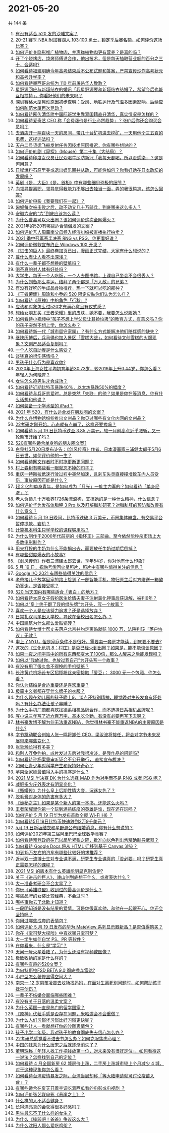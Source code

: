 # 2021-05-20

共 144 条

<!-- BEGIN -->
<!-- 最后更新时间 Thu May 20 2021 16:03:07 GMT+0800 (China Standard Time) -->

1. [有没有适合 520 发的沙雕文案？](https://www.zhihu.com/question/459974994)
2. [20-21 赛季 NBA 附加赛湖人 103:100
   勇士，锁定季后赛名额，如何评价这场比赛？](https://www.zhihu.com/question/460424002)
3. [如何评价关晓彤推广植物肉，并声称植物肉更有营养？是真的吗？](https://www.zhihu.com/question/460278107)
4. [开了个烧烤店，烧烤师傅说合作，他出技术，但是每天抽取营业额的百分之三十，合适吗?](https://www.zhihu.com/question/456743652)
5. [如何看待福建明确今年高考结束后不公布试题和答案，严禁宣传炒作高考状元和高考升学率？](https://www.zhihu.com/question/460191650)
6. [如何看待墨西哥总统为 110 年前屠杀华人致歉？](https://www.zhihu.com/question/460080688)
7. [星野源回应与新垣结衣的婚讯「我星野源要和新垣结衣结婚了，希望今后也能互相扶持」，你看好他们的未来吗？](https://www.zhihu.com/question/460305511)
8. [深圳赛格大厦晃动原因初步查明：受风、地铁运行及气温多因素影响。后续应如何防范大厦再次晃动？](https://www.zhihu.com/question/460333803)
9. [如何看待网传清华附中国际班学生靠双国籍直升清华，真实情况是怎样的？](https://www.zhihu.com/question/460168268)
10. [如何看待爱奇艺 CEO
    称「会费涨价是行业必然趋势」？涨价后你还会购买会员吗？](https://www.zhihu.com/question/460286842)
11. [去酒店开一两百块一天的房间，带几十台矿机进去挖矿，一天用他个三五百的电费，这样违法吗？](https://www.zhihu.com/question/460015320)
12. [天舟二号货运飞船发射任务因技术原因推迟，你有哪些想说的？](https://www.zhihu.com/question/460401477)
13. [如何评价韩剧《窥探》（Mouse）第二十集（大结局）？](https://www.zhihu.com/question/460208540)
14. [如何看待印度女议员让民众喝牛尿防新冠「我每天都喝，所以没感染」？这是何用意？](https://www.zhihu.com/question/460070125)
15. [日媒爆料石原里美或退出娱乐圈并从政，可能性如何？你看好她在日本政坛的发展吗？](https://www.zhihu.com/question/460302496)
16. [英剧《是，大臣》《是，首相》中有哪些细思恐极的细节？](https://www.zhihu.com/question/299260527)
17. [向领导提离职，领导觉得我能力不够出去独当一面，弄的我很尴尬，该怎么回答?](https://www.zhihu.com/question/452663695)
18. [如何评价电影《我要我们在一起》？](https://www.zhihu.com/question/339320960)
19. [匈奴每次被击败之后，动不动又几十万骑兵，到底哪来这么多人？](https://www.zhihu.com/question/459734790)
20. [安徽六安的“六”到底应该怎么读？](https://www.zhihu.com/question/460251582)
21. [为什么曹县可以火出圈？该如何评价这次全网爆火？](https://www.zhihu.com/question/460351832)
22. [2021年的520有哪些适合情侣发的文案？](https://www.zhihu.com/question/459959968)
23. [如何评价艺人周震南父母卷入经济纠纷被直播执行拍卖？](https://www.zhihu.com/question/460297936)
24. [2021 季中冠军赛半决赛 RNG vs PSG，你更看好谁？](https://www.zhihu.com/question/460268580)
25. [如何评价微软宣布终止 Windows 10X 开发？](https://www.zhihu.com/question/460253008)
26. [《进击的巨人》最终卷加页已出，漫画正式完结，大家有什么想说的？](https://www.zhihu.com/question/460185671)
27. [戴什么表让人看不出深浅？](https://www.zhihu.com/question/447868724)
28. [有什么一辈子都不想换的壁纸吗？](https://www.zhihu.com/question/318800005)
29. [喝茶真的对人体有好处吗？](https://www.zhihu.com/question/450322435)
30. [大学生，每天一个人吃饭，一个人去图书馆，上课自己坐会不会很丢人？](https://www.zhihu.com/question/456048288)
31. [为什么刘备那么幸运，结拜了两个都是「万人敌」的兄弟？](https://www.zhihu.com/question/266240810)
32. [有没有好吃的半成品食物推荐，热一下就可以吃的那种？](https://www.zhihu.com/question/448200772)
33. [《王者荣耀》周瑜和小乔的 520 限定皮肤你们认为怎么样？](https://www.zhihu.com/question/459898517)
34. [如何看待《原神》中的角色「行秋」?](https://www.zhihu.com/question/460105490)
35. [应该和对象怎么过520才充满心意且有仪式感？](https://www.zhihu.com/question/460369008)
36. [想给女朋友买《王者荣耀》里的皮肤，她不要，我要怎么说服她？](https://www.zhihu.com/question/460106904)
37. [如何看待小视频中“孩子不想上学父母让其捡垃圾”的教育方式，有意义吗？你的孩子突然不想上学，你怎么办？](https://www.zhihu.com/question/460046826)
38. [如何看待新一代「城市留守家属」？有什么方式能解决他们陪伴感的缺失？](https://www.zhihu.com/question/460365474)
39. [继陕历博后，兵马俑也加入景区「雪糕大战」，如何看待文创雪糕的火爆现象？文创产品适合复制吗？](https://www.zhihu.com/question/460296119)
40. [一个人吃自助餐是什么感受？](https://www.zhihu.com/question/413006960)
41. [谈钱真的很伤感情吗？](https://www.zhihu.com/question/455858695)
42. [男孩子什么行为是喜欢你?](https://www.zhihu.com/question/459337094)
43. [2020年上海女性平均初育年龄30.73岁，较2019年上升0.44岁，你怎么看？年轻人为何晚育？](https://www.zhihu.com/question/460137446)
44. [女生怎么追男生才会成功？](https://www.zhihu.com/question/266981234)
45. [如何看待近期比特币暴跌40%，以太坊暴跌50%的幅度？](https://www.zhihu.com/question/460358717)
46. [如何看待与兵哥恋爱时，总是突然「失联」的他？如果是你在等消息，你有什么话想和他说？](https://www.zhihu.com/question/456674587)
47. [如何装备一个学术型的 iPad？](https://www.zhihu.com/question/22578656)
48. [2021 年 520，有什么适合发在朋友圈的文案？](https://www.zhihu.com/question/459045257)
49. [为什么各博物馆纷纷推出文创品？你见过哪些有文化内涵的文创品？](https://www.zhihu.com/question/460138979)
50. [22考研才刚开始，心态就有点崩了，这样还要考吗？](https://www.zhihu.com/question/460285218)
51. [如何看待 5 月 19 日比特币跌至 3.85
    万美元，较一月前高点近乎腰斩，又一轮熊市开始了吗？](https://www.zhihu.com/question/460308534)
52. [520有哪些适合单身狗的朋友圈文案?](https://www.zhihu.com/question/395928334)
53. [白泉社5月20日发布讣告：《剑风传奇》作者、日本漫画家三浦健太郎于5月6日去世，如何评价他的一生？](https://www.zhihu.com/question/460444593)
54. [如何看待网文作者时不时拖更断更问题？](https://www.zhihu.com/question/460317299)
55. [村上春树有哪些看一眼就忘不掉的句子？](https://www.zhihu.com/question/373031151)
56. [重庆一特斯拉低速行驶过程中突然加速，且刹车失灵直接撞墙致车内人员受伤，事故原因可能是什么？](https://www.zhihu.com/question/460318919)
57. [超 2
    亿的单身青年，是如何成为「月光」一族主力军的？如何看待「单身经济」？](https://www.zhihu.com/question/459406857)
58. [老人负债几十万收养1726条流浪狗，支撑她的是一种什么精神，什么信念？](https://www.zhihu.com/question/460077629)
59. [如何评价华为发布体脂秤 3 Pro
    以及肝脏脂肪研究？对脂肪肝的预防和改善有什么意义？](https://www.zhihu.com/question/460306616)
60. [如何看待 5 月 19 日晚间，比特币跌破 3
    万美元，币圈集体崩盘，有交易平台暂停提款、宕机？](https://www.zhihu.com/question/460373052)
61. [计算机本科生只学学校的课程够用吗？](https://www.zhihu.com/question/338927645)
62. [为什么制作于2000年代前期的《指环王》三部曲，至今依然能秒杀市场上大多数电影制作？](https://www.zhihu.com/question/36509150)
63. [用来打投的牛奶为什么不能捐出去，而要放任牛奶过期后倒掉？](https://www.zhihu.com/question/457869965)
64. [有哪些甜度爆表的小故事?](https://www.zhihu.com/question/375026587)
65. [《剑风传奇》作者三浦建太郎去世，享年54岁，你对他有什么印象?](https://www.zhihu.com/question/460444895)
66. [5 月 19
    日，祝融号传回火星照片，照片中有哪些值得关注的信息？](https://www.zhihu.com/question/460335836)
67. [Google I/O 2021 有哪些值得关注的信息？](https://www.zhihu.com/question/459572700)
68. [老爸接儿子放学回家的路上捡到了一部智能手机，物归原主后对方赠送一箱酸奶答谢，是否接受呢？](https://www.zhihu.com/question/459438665)
69. [520 当天国内有哪些适合「表白」的地方？](https://www.zhihu.com/question/459935634)
70. [如何看待太原女子假扮医生给情夫妻子注射氯化钾事后获谅解，被判6年？](https://www.zhihu.com/question/460225330)
71. [如何以“皇上终于翻了我的绿头牌”为开头，写一个故事？](https://www.zhihu.com/question/444251691)
72. [喜欢一个人是应该努力追求？还是选择放弃？](https://www.zhihu.com/question/459664603)
73. [日常扎双马尾出入学校，导致在全校出名怎么办 ？](https://www.zhihu.com/question/296691549)
74. [中国建筑为什么那么爱贴瓷砖？](https://www.zhihu.com/question/21423128)
75. [如何看待女博士帮丈夫落户北京并约定离婚就赔 1000
    万，法院判该「落户协议」无效？](https://www.zhihu.com/question/460283594)
76. [申上了NYU，但是家庭条件不是很好，需要卖一套房才能读，到底要不要去?](https://www.zhihu.com/question/366070430)
77. [这次的《生化危机
    8：村庄》是否已经火到出圈？如果是，能不能谈谈原因？](https://www.zhihu.com/question/458953377)
78. [如果一夜之间宇宙中的所有东西都变大了100倍，那么人醒来之后能发现吗？](https://www.zhihu.com/question/287131013)
79. [如何以“我放过你，也放过我自己”为开头写一个故事？](https://www.zhihu.com/question/450418421)
80. [有没有用了很久舍不得换的手机壁纸？](https://www.zhihu.com/question/305114445)
81. [长沙黄花机场设专区招揽粉丝亲密接触「爱豆」： 3000
    元一个包厢，你怎么看？](https://www.zhihu.com/question/459232379)
82. [你认为结婚是合适重要还是喜欢重要？](https://www.zhihu.com/question/454492946)
83. [极简主义者都在穿什么牌子的衣服？](https://www.zhihu.com/question/439287256)
84. [为什么现在幼儿园的孩子晚上9、10点还特别精神，睡觉晚对生长发育有坏处吗？有什么办法让孩子早睡？](https://www.zhihu.com/question/459339958)
85. [为什么手机厂商都喜欢找德系相机品牌合作，而不选择日系相机品牌呢？](https://www.zhihu.com/question/459953910)
86. [写小说三年写了近六百万字，基本吃全勤，有没有必要再写下去啊？](https://www.zhihu.com/question/436659113)
87. [林书豪发博不解为何无法重返NBA，你觉得林书豪不能重返NBA的主要原因是什么?](https://www.zhihu.com/question/460240591)
88. [字节跳动联合创始人张一鸣将卸任
    CEO，梁汝波将接任，将会对字节未来发展带来哪些变化？](https://www.zhihu.com/question/460433898)
89. [张哲瀚长得有多美？](https://www.zhihu.com/question/459064765)
90. [和别人互免约拍，成片发过去后对我很冷淡，是我作品的问题吗?](https://www.zhihu.com/question/454019532)
91. [如何看待孙杨案重审听证会不公开举行， 直接宣布裁决？](https://www.zhihu.com/question/460075107)
92. [如何让青少年对科学产生和保持好奇心？](https://www.zhihu.com/question/459949897)
93. [苹果全家桶最值得入手的排序是什么？](https://www.zhihu.com/question/453146906)
94. [2021 MSI 半决赛 DK 为什么选择 MAD 作为对手而不是 RNG 或者 PSG
    呢？](https://www.zhihu.com/question/460223247)
95. [减肥多少斤外表才有明显变化？](https://www.zhihu.com/question/370480474)
96. [《甄嬛传》为什么皇上后期性情大变，沉迷女色了？](https://www.zhihu.com/question/459465312)
97. [脱毛膏对身体的危害有多大？](https://www.zhihu.com/question/21700375)
98. [《诡秘之主》如果是某个新人的第一本书，还能这么火吗？](https://www.zhihu.com/question/431797049)
99. [王者荣耀里你第一个玩到满熟练度的英雄是谁，现在还在玩吗？](https://www.zhihu.com/question/459741677)
100. [如何评价 5 月 19 日华为发布首款全屋 Wi-Fi H6
     ？](https://www.zhihu.com/question/460306867)
101. [如何看待5月19日比特币快速跌到2万9千美元？](https://www.zhihu.com/question/460304119)
102. [5月 19 日新垣结衣和星野源公布结婚消息，你有什么想说的？](https://www.zhihu.com/question/460300576)
103. [如何评价2021年第三届阿里巴巴全球数学竞赛？](https://www.zhihu.com/question/459652793)
104. [如何看待拜登政府在巴以局势紧张之际，批准向以色列出售精确制导武器？](https://www.zhihu.com/question/460005223)
105. [如何看待 Google Docs 将从 HTML 迁移到基于 Canvas
     渲染？](https://www.zhihu.com/question/459251463)
106. [10到15万左右的汽车有哪些比较好的求推荐？](https://www.zhihu.com/question/265777506)
107. [近半双一流博士生对专业课不满，研究生专业课真的「没必要」吗？研究生真正需要怎样的课程？](https://www.zhihu.com/question/460069147)
108. [2021 MSI 的版本有什么英雄能明显克制佐伊?](https://www.zhihu.com/question/460053887)
109. [关于《进击的巨人》，谏山创到底想干什么，或者表达什么？](https://www.zhihu.com/question/453504802)
110. [大一准备考研会不会太早了？](https://www.zhihu.com/question/307998976)
111. [你玩《英雄联盟》收到过的最高评价是什么？](https://www.zhihu.com/question/423618604)
112. [哪些品牌的女装比较经典，不会过时？](https://www.zhihu.com/question/26497762)
113. [哪些事你去了北欧才知道？](https://www.zhihu.com/question/313042878)
114. [一段明知道是没有结果的爱情，可是你很喜欢他，和他在一起很开心，你还会坚持吗？](https://www.zhihu.com/question/455741920)
115. [你用过哪些成套的表情包？](https://www.zhihu.com/question/309075180)
116. [如何评价 5 月 19 日发布的华为 MateView
     系列显示器新品？是否值得购买？](https://www.zhihu.com/question/460301000)
117. [你在《宝可梦大探险》中喜欢哪只宝可梦？](https://www.zhihu.com/question/459179528)
118. [大一学生如何自学 PS、PR 等软件？](https://www.zhihu.com/question/350255171)
119. [在你看来，什么是“学习”？](https://www.zhihu.com/question/20190827)
120. [天问一号火星着陆了，为什么还没有视频或图像？](https://www.zhihu.com/question/459713285)
121. [极致收纳的家是什么样的？](https://www.zhihu.com/question/331434969)
122. [有哪些有趣的520文案？](https://www.zhihu.com/question/395903926)
123. [为何特斯拉FSD BETA 9.0 彻底抛弃雷达?](https://www.zhihu.com/question/455439504)
124. [小户型怎么装修显得空间大？](https://www.zhihu.com/question/451689301)
125. [南京一 12
     岁男孩凌晨去坟场找妈妈，在面对生离死别问题时，如何帮助孩子抚平创伤？](https://www.zhihu.com/question/460220425)
126. [一辈子不结婚会面临哪些困难？](https://www.zhihu.com/question/424799240)
127. [有没有关于日落的温柔文案？](https://www.zhihu.com/question/439010021)
128. [为什么英国一直是热门的留学国家？](https://www.zhihu.com/question/458885134)
129. [《原神》优菈手感是否存在问题，米哈游会不会重做？](https://www.zhihu.com/question/460163647)
130. [为什么人们习惯坏习惯比好习惯更快呢？](https://www.zhihu.com/question/457338579)
131. [有哪些让人一看就想打你的沙雕表情包？](https://www.zhihu.com/question/457477905)
132. [孩子小学二年级，我对孩子的教育彻底失去信心怎么办？](https://www.zhihu.com/question/431447269)
133. [22考研总感觉看不进去书怎么办？如何克服焦虑心理？](https://www.zhihu.com/question/460099479)
134. [中国的抹茶为什么唐宋之后就逐渐消失了？](https://www.zhihu.com/question/22132630)
135. [董明珠称「年轻人找工作把钱放第一位，对未来没有很好定位」，如何看待这一说法？怎样找到自己的定位？](https://www.zhihu.com/question/460116131)
136. [如何看待 4 月全国新房 62 城房价上涨，二手房上涨城市较上个月减少 4
     城，对于这种现象你怎么看？](https://www.zhihu.com/question/459959827)
137. [如何看待台湾疫情暴发之际，台湾当局却称「等大陆申请就可讨论疫苗入台」？](https://www.zhihu.com/question/460171280)
138. [有哪些适合在夏天开着空调吃着西瓜看的电影或电视剧 ？](https://www.zhihu.com/question/459399449)
139. [如何评价张艺谋电影《悬崖之上》？](https://www.zhihu.com/question/451738975)
140. [什么样的人不适合健身？](https://www.zhihu.com/question/459306994)
141. [长得漂亮真的会获得很多好感吗？](https://www.zhihu.com/question/447895641)
142. [男生最忘不了什么样的女生？](https://www.zhihu.com/question/320387789)
143. [为什么《摔跤吧！爸爸》争议这么大？](https://www.zhihu.com/question/59143980)
144. [为什么沈阳人那么爱吃鸡架？](https://www.zhihu.com/question/21313944)

<!-- END -->

